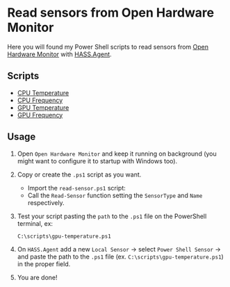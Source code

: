 # Read sensors from Open Hardware Monitor

Here you will found my Power Shell scripts to read sensors from [Open Hardware Monitor](https://openhardwaremonitor.org/) with [HASS.Agent](https://lab02-research.org/hassagent/).

## Scripts

- [CPU Temperature](./cpu-temperature.ps1)
- [CPU Frequency](./cpu-frequency.ps1)
- [GPU Temperature](./gpu-temperature.ps1)
- [GPU Frequency](./gpu-frequency.ps1)

## Usage

1. Open `Open Hardware Monitor` and keep it running on background (you might want to configure it to startup with Windows too).

1. Copy or create the `.ps1` script as you want. 

    - Import the `read-sensor.ps1` script:
    - Call the `Read-Sensor` function setting the `SensorType` and `Name` respectively.


1. Test your script pasting the `path` to the `.ps1` file on the PowerShell terminal, ex:

    ```
    C:\scripts\gpu-temperature.ps1
    ```

1. On `HASS.Agent` add a new `Local Sensor` -> select `Power Shell Sensor` -> and paste the path to the `.ps1` file (ex. `C:\scripts\gpu-temperature.ps1`) in the proper field.

1. You are done!
